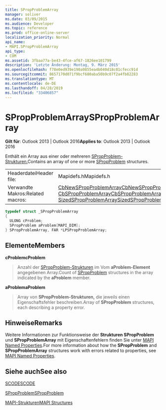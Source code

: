 ```yaml
---
title: SPropProblemArray
manager: soliver
ms.date: 03/09/2015
ms.audience: Developer
ms.topic: reference
ms.prod: office-online-server
localization_priority: Normal
api_name:
- MAPI.SPropProblemArray
api_type:
- COM
ms.assetid: 3fbaa77a-be43-4fce-af67-1826ee101799
description: 'Letzte Änderung: Montag, 9. März 2015'
ms.openlocfilehash: f78e0ed939e190a9855ea4b040d18c01cfecc91d
ms.sourcegitcommit: 8657170d071f9bcf680aba50b9c07f2a4fb82283
ms.translationtype: MT
ms.contentlocale: de-DE
ms.lasthandoff: 04/28/2019
ms.locfileid: "33406857"
---
```

# <a name="spropproblemarray"></a><span data-ttu-id="4dadd-103">SPropProblemArray</span><span class="sxs-lookup"><span data-stu-id="4dadd-103">SPropProblemArray</span></span>

  
  
<span data-ttu-id="4dadd-104">**Gilt für**: Outlook 2013 | Outlook 2016</span><span class="sxs-lookup"><span data-stu-id="4dadd-104">**Applies to**: Outlook 2013 | Outlook 2016</span></span> 
  
<span data-ttu-id="4dadd-105">Enthält ein Array aus einer oder mehreren [SPropProblem-Strukturen.](spropproblem.md)</span><span class="sxs-lookup"><span data-stu-id="4dadd-105">Contains an array of one or more [SPropProblem](spropproblem.md) structures.</span></span> 
  
|||
|:-----|:-----|
|<span data-ttu-id="4dadd-106">Headerdatei</span><span class="sxs-lookup"><span data-stu-id="4dadd-106">Header file:</span></span>  <br/> |<span data-ttu-id="4dadd-107">Mapidefs.h</span><span class="sxs-lookup"><span data-stu-id="4dadd-107">Mapidefs.h</span></span>  <br/> |
|<span data-ttu-id="4dadd-108">Verwandte Makros:</span><span class="sxs-lookup"><span data-stu-id="4dadd-108">Related macros:</span></span>  <br/> |[<span data-ttu-id="4dadd-109">CbNewSPropProblemArray</span><span class="sxs-lookup"><span data-stu-id="4dadd-109">CbNewSPropProblemArray</span></span>](cbnewspropproblemarray.md) <br/> [<span data-ttu-id="4dadd-110">CbSPropProblemArray</span><span class="sxs-lookup"><span data-stu-id="4dadd-110">CbSPropProblemArray</span></span>](cbspropproblemarray.md) <br/> [<span data-ttu-id="4dadd-111">SizedSPropProblemArray</span><span class="sxs-lookup"><span data-stu-id="4dadd-111">SizedSPropProblemArray</span></span>](sizedspropproblemarray.md) <br/> |
   
```cpp
typedef struct _SPropProblemArray
{
  ULONG cProblem;
  SPropProblem aProblem[MAPI_DIM];
} SPropProblemArray, FAR *LPSPropProblemArray;

```

## <a name="members"></a><span data-ttu-id="4dadd-112">Elemente</span><span class="sxs-lookup"><span data-stu-id="4dadd-112">Members</span></span>

 <span data-ttu-id="4dadd-113">**cProblem**</span><span class="sxs-lookup"><span data-stu-id="4dadd-113">**cProblem**</span></span>
  
> <span data-ttu-id="4dadd-114">Anzahl der [SPropProblem-Strukturen](spropproblem.md) im Vom **aProblem-Element** angegebenen Array.</span><span class="sxs-lookup"><span data-stu-id="4dadd-114">Count of [SPropProblem](spropproblem.md) structures in the array indicated by the **aProblem** member.</span></span> 
    
 <span data-ttu-id="4dadd-115">**aProblem**</span><span class="sxs-lookup"><span data-stu-id="4dadd-115">**aProblem**</span></span>
  
> <span data-ttu-id="4dadd-116">Array von **SPropProblem-Strukturen,** die jeweils einen Eigenschaftsfehler beschreiben.</span><span class="sxs-lookup"><span data-stu-id="4dadd-116">Array of **SPropProblem** structures, each describing a property error.</span></span> 
    
## <a name="remarks"></a><span data-ttu-id="4dadd-117">Hinweise</span><span class="sxs-lookup"><span data-stu-id="4dadd-117">Remarks</span></span>

<span data-ttu-id="4dadd-118">Weitere Informationen zur Funktionsweise der **Strukturen SPropProblem** und **SPropProblemArray** mit Eigenschaftenfehlern finden Sie unter [MAPI Named Properties](mapi-named-properties.md).</span><span class="sxs-lookup"><span data-stu-id="4dadd-118">For more information about how the **SPropProblem** and **SPropProblemArray** structures work with errors related to properties, see [MAPI Named Properties](mapi-named-properties.md).</span></span> 
  
## <a name="see-also"></a><span data-ttu-id="4dadd-119">Siehe auch</span><span class="sxs-lookup"><span data-stu-id="4dadd-119">See also</span></span>



[<span data-ttu-id="4dadd-120">SCODE</span><span class="sxs-lookup"><span data-stu-id="4dadd-120">SCODE</span></span>](scode.md)
  
[<span data-ttu-id="4dadd-121">SPropProblem</span><span class="sxs-lookup"><span data-stu-id="4dadd-121">SPropProblem</span></span>](spropproblem.md)


[<span data-ttu-id="4dadd-122">MAPI-Strukturen</span><span class="sxs-lookup"><span data-stu-id="4dadd-122">MAPI Structures</span></span>](mapi-structures.md)


